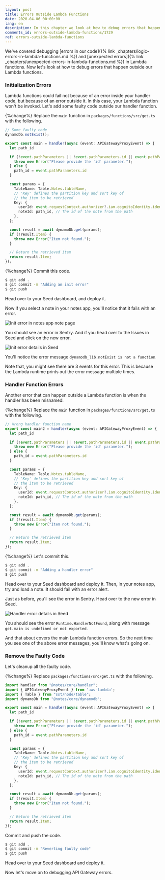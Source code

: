 ```yaml
---
layout: post
title: Errors Outside Lambda Functions
date: 2020-04-06 00:00:00
lang: en
description: In this chapter we look at how to debug errors that happen outside your Lambda function handler code. We use the CloudWatch logs through Seed to help us debug it.
comments_id: errors-outside-lambda-functions/1729
ref: errors-outside-lambda-functions
---
```


We've covered debugging [errors in our code]({% link _chapters/logic-errors-in-lambda-functions.md %}) and [unexpected errors]({% link _chapters/unexpected-errors-in-lambda-functions.md %}) in Lambda functions. Now let's look at how to debug errors that happen outside our Lambda functions.

### Initialization Errors

Lambda functions could fail not because of an error inside your handler code, but because of an error outside it. In this case, your Lambda function won't be invoked. Let's add some faulty code outside our handler function.

{%change%} Replace the `main` function in `packages/functions/src/get.ts` with the following.

```typescript
// Some faulty code
dynamoDb.notExist();

export const main = handler(async (event: APIGatewayProxyEvent) => {
  let path_id

  if (!event.pathParameters || !event.pathParameters.id || event.pathParameters.id.length == 0) {
    throw new Error("Please provide the 'id' parameter.");
  } else {
    path_id = event.pathParameters.id
  }

  const params = {
    TableName: Table.Notes.tableName,
    // 'Key' defines the partition key and sort key of
    // the item to be retrieved
    Key: {
      userId: event.requestContext.authorizer?.iam.cognitoIdentity.identityId,
      noteId: path_id, // The id of the note from the path
    },
  };

  const result = await dynamoDb.get(params);
  if (!result.Item) {
    throw new Error("Item not found.");
  }

  // Return the retrieved item
  return result.Item;
});

```

{%change%} Commit this code.

```bash
$ git add .
$ git commit -m "Adding an init error"
$ git push
```

Head over to your Seed dashboard, and deploy it.

Now if you select a note in your notes app, you'll notice that it fails with an error.

![Init error in notes app note page](/assets/monitor-debug-errors/init-error-in-notes-app-note-page.png)

You should see an error in Sentry. And if you head over to the Issues in Seed and click on the new error.

![Init error details in Seed](/assets/monitor-debug-errors/init-error-details-in-seed.png)

You'll notice the error message `dynamodb_lib.notExist is not a function`.

Note that, you might see there are 3 events for this error. This is because the Lambda runtime prints out the error message multiple times.

### Handler Function Errors

Another error that can happen outside a Lambda function is when the handler has been misnamed.

{%change%} Replace the `main` function in `packages/functions/src/get.ts` with the following.

```typescript
// Wrong handler function name
export const main2 = handler(async (event: APIGatewayProxyEvent) => {
  let path_id

  if (!event.pathParameters || !event.pathParameters.id || event.pathParameters.id.length == 0) {
    throw new Error("Please provide the 'id' parameter.");
  } else {
    path_id = event.pathParameters.id
  }

  const params = {
    TableName: Table.Notes.tableName,
    // 'Key' defines the partition key and sort key of
    // the item to be retrieved
    Key: {
      userId: event.requestContext.authorizer?.iam.cognitoIdentity.identityId,
      noteId: path_id, // The id of the note from the path
    },
  };

  const result = await dynamoDb.get(params);
  if (!result.Item) {
    throw new Error("Item not found.");
  }

  // Return the retrieved item
  return result.Item;
});

```

{%change%} Let's commit this.

```bash
$ git add .
$ git commit -m "Adding a handler error"
$ git push
```

Head over to your Seed dashboard and deploy it. Then, in your notes app, try and load a note. It should fail with an error alert.

Just as before, you'll see the error in Sentry. Head over to the new error in Seed.

![Handler error details in Seed](/assets/monitor-debug-errors/handler-error-details-in-seed.png)

You should see the error `Runtime.HandlerNotFound`, along with message `get.main is undefined or not exported`.

And that about covers the main Lambda function errors. So the next time you see one of the above error messages, you'll know what's going on.

### Remove the Faulty Code

Let's cleanup all the faulty code.

{%change%} Replace `packages/functions/src/get.ts` with the following.

```typescript
import handler from "@notes/core/handler";
import { APIGatewayProxyEvent } from 'aws-lambda';
import { Table } from "sst/node/table";
import dynamoDb from "@notes/core/dynamodb";

export const main = handler(async (event: APIGatewayProxyEvent) => {
  let path_id

  if (!event.pathParameters || !event.pathParameters.id || event.pathParameters.id.length == 0) {
    throw new Error("Please provide the 'id' parameter.");
  } else {
    path_id = event.pathParameters.id
  }

  const params = {
    TableName: Table.Notes.tableName,
    // 'Key' defines the partition key and sort key of
    // the item to be retrieved
    Key: {
      userId: event.requestContext.authorizer?.iam.cognitoIdentity.identityId,
      noteId: path_id, // The id of the note from the path
    },
  };

  const result = await dynamoDb.get(params);
  if (!result.Item) {
    throw new Error("Item not found.");
  }

  // Return the retrieved item
  return result.Item;
});

```

Commit and push the code.

```bash
$ git add .
$ git commit -m "Reverting faulty code"
$ git push
```

Head over to your Seed dashboard and deploy it.

Now let's move on to debugging API Gateway errors.
